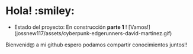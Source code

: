 <h1> Hola! :smiley:</h1>

- Estado del proyecto: En construcción **parte 1**
! [Vamos!] (jossnew117/assets/cyberpunk-edgerunners-david-martinez.gif) 

Bienvenid@ a mi github espero podamos compartir conocimientos juntos!!


